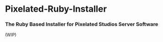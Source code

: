 # Pixelated-Ruby-Installer
### The Ruby Based Installer for Pixelated Studios Server Software

(WIP)
